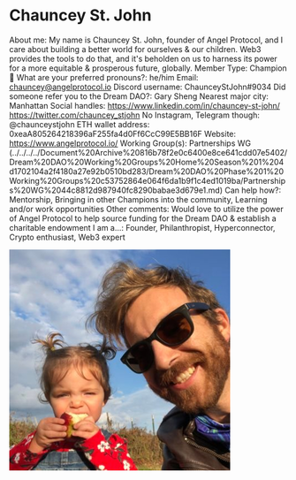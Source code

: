 # Chauncey St. John

About me: My name is Chauncey St. John, founder of Angel Protocol, and I care about building a better world for ourselves & our children. Web3 provides the tools to do that, and it's beholden on us to harness its power for a more equitable & prosperous future, globally.
Member Type: Champion 🙌
What are your preferred pronouns?: he/him
Email: chauncey@angelprotocol.io
Discord username: ChaunceyStJohn#9034
Did someone refer you to the Dream DAO?: Gary Sheng
Nearest major city: Manhattan
Social handles: https://www.linkedin.com/in/chauncey-st-john/
https://twitter.com/chauncey_stjohn
No Instagram, Telegram though: @chaunceystjohn
ETH wallet address: 0xeaA805264218396aF255fa4d0Ff6CcC99E5BB16F
Website: https://www.angelprotocol.io/
Working Group(s): Partnerships WG (../../../../Document%20Archive%20816b78f2e0c6400e8ce641cdd07e5402/Dream%20DAO%20Working%20Groups%20Home%20Season%201%204d1702104a2f4180a27e92b0510bd283/Dream%20DAO%20Phase%201%20Working%20Groups%20c53752864e064f6da1b9f1c4ed1019ba/Partnerships%20WG%2044c8812d987940fc8290babae3d679e1.md)
Can help how?: Mentorship, Bringing in other Champions into the community, Learning and/or work opportunities
Other comments: Would love to utilize the power of Angel Protocol to help source funding for the Dream DAO & establish a charitable endowment
I am a...: Founder, Philanthropist, Hyperconnector, Crypto enthusiast, Web3 expert

![Untitled](../../Dream%20DAO%20Voting%20Member%20List%201790792012994a419257db8f8a7807ff/%5BS2%5D%20Dream%20DAO%20Founding%20Voting%20Member%20List%202c05a57dde504a87a8ced236cce0b149/Chauncey%20St%20John%202aa9569ef09c43aa92d894c43f0bead5/Untitled.png)